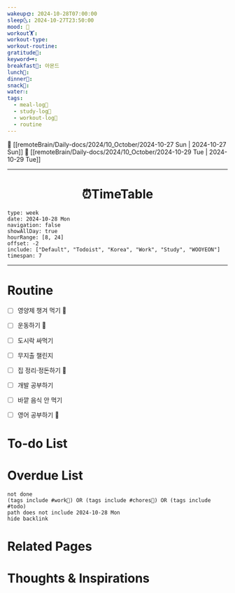 ```yaml
---
wakeup🌞: 2024-10-28T07:00:00
sleep🌜: 2024-10-27T23:50:00
mood: 🥱
workout🏋️: 
workout-type: 
workout-routine: 
gratitude🙏: 
keyword🗝️: 
breakfast🍳: 아몬드
lunch🍚: 
dinner🥗: 
snack🍬: 
water💧: 
tags:
  - meal-log📝
  - study-log📓
  - workout-log💪
  - routine
---
```


🔺 [[remoteBrain/Daily-docs/2024/10_October/2024-10-27 Sun | 2024-10-27 Sun]]
🔻 [[remoteBrain/Daily-docs/2024/10_October/2024-10-29 Tue | 2024-10-29 Tue]]
___
<h1> <center>⏰TimeTable </center> </h1>

```gEvent
type: week
date: 2024-10-28 Mon
navigation: false
showAllDay: true
hourRange: [8, 24]
offset: -2
include: ["Default", "Todoist", "Korea", "Work", "Study", "WOOYEON"]
timespan: 7
```

--- 


# Routine 

- [ ] 영양제 챙겨 먹기 🔼 
- [ ] 운동하기 🔼 
- [ ] 도시락 싸먹기 
- [ ] 무지출 챌린지 
- [ ] 집 정리·정돈하기 🔼
- [ ] 개발 공부하기
- [ ] 바깥 음식 안 먹기 
- [ ] 영어 공부하기 🔼 


# To-do List


# Overdue List
```tasks
not done
(tags include #work💼) OR (tags include #chores🧺) OR (tags include #todo)
path does not include 2024-10-28 Mon
hide backlink
```

# Related Pages



# Thoughts & Inspirations

